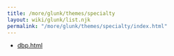 ```yaml
---
title: /more/glunk/themes/specialty
layout: wiki/glunk/list.njk
permalink: "/more/glunk/themes/specialty/index.html"
---
```

- [dbp.html](dbp.html)